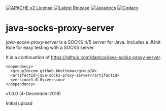 [![APACHE v2 License](https://img.shields.io/badge/license-apachev2-blue.svg?style=flat)](LICENSE-2.0.txt) 
[![Latest Release](https://img.shields.io/maven-central/v/com.github.bbottema/java-socks-proxy-server.svg?style=flat)](http://search.maven.org/#search%7Cgav%7C1%7Cg%3A%22com.github.bbottema%22%20AND%20a%3A%22java-socks-proxy-server%22) 
[![Javadocs](http://www.javadoc.io/badge/com.github.bbottema/java-socks-proxy-server.svg)](http://www.javadoc.io/doc/com.github.bbottema/java-socks-proxy-server)
[![Codacy](https://img.shields.io/codacy/grade/d04a57e7f3184b47962e2666419683a1.svg?style=flat)](https://www.codacy.com/app/b-bottema/java-socks-proxy-server)

# java-socks-proxy-server
*java-socks-proxy-server* is a SOCKS 4/5 server for Java. Includes a JUnit Rule for easy testing with a SOCKS server.

It is a continuation of https://github.com/damico/java-socks-proxy-server.

```
<dependency>
  <groupId>com.github.bbottema</groupId>
  <artifactId>java-socks-proxy-server</artifactId>
  <version>1.0.0</version>
</dependency>
```

v1.0.0 (4-December-2019)

Initial upload